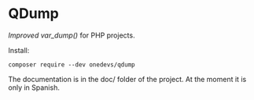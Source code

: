 # QDump

*Improved var_dump()* for PHP projects.

Install:

```
composer require --dev onedevs/qdump
```

The documentation is in the doc/ folder of the project. At the moment it is only in Spanish.
